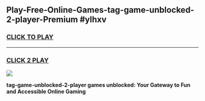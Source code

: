 
## Play-Free-Online-Games-tag-game-unblocked-2-player-Premium #ylhxv
<h3>
<a href="https://premium.freeplayer.one?title=tag-game-unblocked-2-player&ref=8M">CLICK TO PLAY</a></h3>
<hr>

<h3>
<a href="https://premium.freeplayer.one?title=tag-game-unblocked-2-player&ref=8M">CLICK 2 PLAY</a>
  
</h3>

<a href="https://premium.freeplayer.one?title=tag-game-unblocked-2-player&ref=8M"><img src="https://clearcache.store/games.png"></a>


**tag-game-unblocked-2-player games unblocked: Your Gateway to Fun and Accessible Online Gaming**
